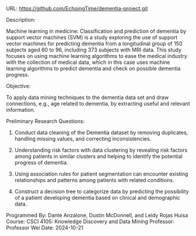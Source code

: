 URL: https://github.com/EchoingTime/dementia-project.git

Description:

Machine learning in medicine: Classification and prediction of dementia by support vector machines (SVM) is a study
exploring the use of support vector machines for predicting dementia from a longitudinal group of 150 subjects aged 60
to 96, including 373 subjects with MRI data. This study focuses on using machine learning algorithms to ease the
medical industry with the collection of medical data, which in this case uses machine learning algorithms to predict
dementia and check on possible dementia progress.

Objective:

To apply data mining techniques to the dementia data set and draw connections, e.g., age related to dementia,
by extracting useful and relevant information.

Preliminary Research Questions:

1) Conduct data cleaning of the Dementia dataset by removing duplicates, handling missing values, and correcting
inconsistencies.

2) Understanding risk factors with data clustering by revealing risk factors among patients in similar clusters and
helping to identify the potential progress of dementia.

3) Using association rules for patient segmentation can encounter existing relationships and patterns among patients with
related conditions.

4) Construct a decision tree to categorize data by predicting the possibility of a patient developing dementia based on
clinical and demographic data.

Programmed By: Dante Anzalone, Dustin McDonnell, and Leidy Rojas Huisa
Course: CSCI 4105: Knowledge Discovery and Data Mining
Professor: Professor Wei
Date: 2024-10-21
